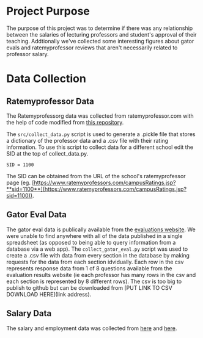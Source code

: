 # Project Purpose
The purpose of this project was to determine if there was any relationship between the salaries of lecturing professors and student's approval of their teaching. Addtionally we've collected some interesting figures about gator evals and ratemyprofessor reviews that aren't necessarily related to professor salary.

# Data Collection
## Ratemyprofessor Data
The Ratemyprofessorg data was collected from ratemyprofessor.com with the help of code modified from [this repository](https://github.com/tisuela/ratemyprof-api). 

The `src/collect_data.py` script is used to generate a .pickle file that stores a dictionary of the professor data and a .csv file with their rating information. To use this script to collect data for a different school edit the SID at the top of collect_data.py. 

`SID = 1100`

The SID can be obtained from the URL of the school's ratemyprofessor page (eg. [https://www.ratemyprofessors.com/campusRatings.jsp?**sid=1100**](https://www.ratemyprofessors.com/campusRatings.jsp?sid=1100)).

## Gator Eval Data
The gator eval data is publically available from the [evaluations website](https://evaluations.ufl.edu/results/). We were unable to find anywhere with all of the data published in a single spreadsheet (as opposed to being able to query information from a database via a web app). The `collect_gator_eval.py` script was used to create a .csv file with data from every section in the database by making requests for the data from each section idvidually. Each row in the csv represents response data from 1 of 8 questions available from the evaluation results website (ie each professor has many rows in the csv and each section is represented by 8 different rows). The csv is too big to publish to github but can be downloaded from [PUT LINK TO CSV DOWNLOAD HERE](link address).

## Salary Data
The salary and employment data was collected from [here](https://prod.flbog.net:4445/pls/apex/f?p=140:1) and [here](https://www.floridahasarighttoknow.myflorida.com/search_state_payroll).
